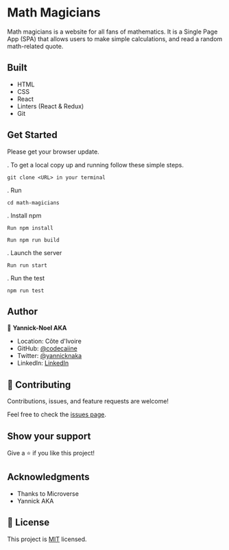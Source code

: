 # Math Magicians

Math magicians is a website for all fans of mathematics. It is a Single Page App (SPA) that allows users to make simple calculations, and read a random math-related quote.
## Built 
- HTML
- CSS
- React
- Linters (React & Redux)
- Git

## Get Started

Please get your browser update.

. To get a local copy up and running follow these simple steps.
   ```
   git clone <URL> in your terminal
   ```

. Run
   ```
   cd math-magicians
   ```

. Install npm
   ```
   Run npm install
   ```

   ```
   Run npm run build
   ```

. Launch the server
   ```
   Run run start
   ```

. Run the test 
   ```
   npm run test
   ```


## Author

👤 **Yannick-Noel AKA**

- Location: Côte d'Ivoire
- GitHub: [@codecaiine](https://github.com/codecaiine)
- Twitter: [@yannicknaka](https://twitter.com/yannicknaka)
- LinkedIn: [LinkedIn](https://www.linkedin.com/in/yannick-no%C3%ABl-aka/)

## 🤝 Contributing

Contributions, issues, and feature requests are welcome!

Feel free to check the [issues page](https://github.com/codecaiine/math-magicians/issues).

## Show your support

Give a ⭐️ if you like this project!

## Acknowledgments

- Thanks to Microverse
- Yannick AKA


## 📝 License

This project is [MIT](./MIT.md) licensed.
